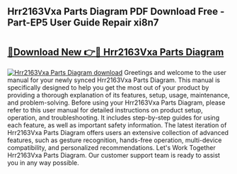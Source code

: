 ## Hrr2163Vxa Parts Diagram PDF Download Free - Part-EP5 User Guide Repair xi8n7

# <h2><a href="http://dfhw17j.blite.top/?on=Hrr2163Vxa+Parts+Diagram">🔗Download New 👉🔴 Hrr2163Vxa Parts Diagram</a></h2>

[![Hrr2163Vxa Parts Diagram download](https://i.imgur.com/lujVjoI.png)](http://dfhw17j.blite.top/?on=Hrr2163Vxa+Parts+Diagram)
Greetings and welcome to the user manual for your newly synced Hrr2163Vxa Parts Diagram. This manual is specifically designed to help you get the most out of your product by providing a thorough explanation of its features, setup, usage, maintenance, and problem-solving. Before using your Hrr2163Vxa Parts Diagram, please refer to this user manual for detailed instructions on product setup, operation, and troubleshooting. It includes step-by-step guides for using each feature, as well as important safety information. The latest iteration of Hrr2163Vxa Parts Diagram offers users an extensive collection of advanced features, such as gesture recognition, hands-free operation, multi-device compatibility, and personalized recommendations. Let's Work Together Hrr2163Vxa Parts Diagram. Our customer support team is ready to assist you in any way possible.
